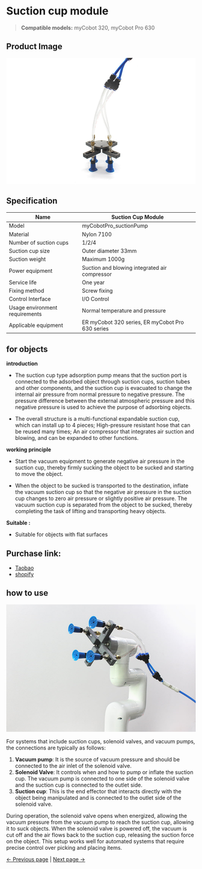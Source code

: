 # Suction cup module

> **Compatible models:** myCobot 320, myCobot Pro 630

## Product Image

<img src="../../../resources/1-ProductIntroduction/1.4/1.4.2-PumpCup/吸盘模块1.jpg" alt="img-1" width="800" height=“auto” />

## Specification

| **Name** | **Suction Cup Module** |
| -------------------------- | ---------------------------------------------- |
| Model | myCobotPro_suctionPump |
| Material | Nylon 7100 |
| Number of suction cups | 1/2/4 |
| Suction cup size | Outer diameter 33mm |
| Suction weight | Maximum 1000g |
| Power equipment | Suction and blowing integrated air compressor |
| Service life | One year |
| Fixing method | Screw fixing |
| Control Interface | I/O Control |
| Usage environment requirements | Normal temperature and pressure |
| Applicable equipment | ER myCobot 320 series, ER myCobot Pro 630 series |

## for objects

**introduction**

- The suction cup type adsorption pump means that the suction port is connected to the adsorbed object through suction cups, suction tubes and other components, and the suction cup is evacuated to change the internal air pressure from normal pressure to negative pressure. The pressure difference between the external atmospheric pressure and this negative pressure is used to achieve the purpose of adsorbing objects.

- The overall structure is a multi-functional expandable suction cup, which can install up to 4 pieces;
   High-pressure resistant hose that can be reused many times;
   An air compressor that integrates air suction and blowing, and can be expanded to other functions.

**working principle**

- Start the vacuum equipment to generate negative air pressure in the suction cup, thereby firmly sucking the object to be sucked and starting to move the object.

- When the object to be sucked is transported to the destination, inflate the vacuum suction cup so that the negative air pressure in the suction cup changes to zero air pressure or slightly positive air pressure. The vacuum suction cup is separated from the object to be sucked, thereby completing the task of lifting and transporting heavy objects.

**Suitable :**

- Suitable for objects with flat surfaces

## Purchase link:

- [Taobao](https://shop504055678.taobao.com)
- [shopify](https://shop.elephantrobotics.com/)

## how to use

<img src="../../../resources/1-ProductIntroduction/1.4/1.4.2-PumpCup/吸盘模块2.jpg" alt="img-1" width="800" height=“auto” />

For systems that include suction cups, solenoid valves, and vacuum pumps, the connections are typically as follows:

1. **Vacuum pump**: It is the source of vacuum pressure and should be connected to the air inlet of the solenoid valve.
2. **Solenoid Valve**: It controls when and how to pump or inflate the suction cup. The vacuum pump is connected to one side of the solenoid valve and the suction cup is connected to the outlet side.
3. **Suction cup**: This is the end effector that interacts directly with the object being manipulated and is connected to the outlet side of the solenoid valve.

During operation, the solenoid valve opens when energized, allowing the vacuum pressure from the vacuum pump to reach the suction cup, allowing it to suck objects. When the solenoid valve is powered off, the vacuum is cut off and the air flows back to the suction cup, releasing the suction force on the object. This setup works well for automated systems that require precise control over picking and placing items.

[← Previous page](../1.4.1-Gripper/4-FlexibleGripper.md) | [Next page →](../1.4.3-Camera/1-CameraModulePro.md)